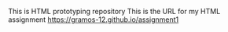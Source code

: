 This is HTML prototyping repository
This is the URL for my HTML assignment https://gramos-12.github.io/assignment1
